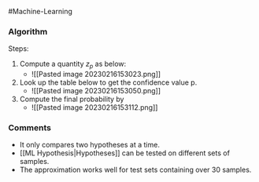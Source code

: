 #Machine-Learning 

### Algorithm
Steps:
1. Compute a quantity $z_p$ as below:
	- ![[Pasted image 20230216153023.png]]
2. Look up the table below to get the confidence value p.
	- ![[Pasted image 20230216153050.png]]
3. Compute the final probability by
	- ![[Pasted image 20230216153112.png]]

### Comments
- It only compares two hypotheses at a time.  
- [[ML Hypothesis|Hypotheses]] can be tested on different sets of samples.  
- The approximation works well for test sets containing over 30 samples.